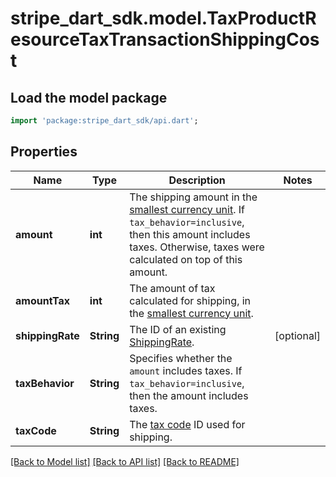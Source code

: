 # stripe_dart_sdk.model.TaxProductResourceTaxTransactionShippingCost

## Load the model package
```dart
import 'package:stripe_dart_sdk/api.dart';
```

## Properties
Name | Type | Description | Notes
------------ | ------------- | ------------- | -------------
**amount** | **int** | The shipping amount in the [smallest currency unit](https://stripe.com/docs/currencies#zero-decimal). If `tax_behavior=inclusive`, then this amount includes taxes. Otherwise, taxes were calculated on top of this amount. | 
**amountTax** | **int** | The amount of tax calculated for shipping, in the [smallest currency unit](https://stripe.com/docs/currencies#zero-decimal). | 
**shippingRate** | **String** | The ID of an existing [ShippingRate](https://stripe.com/docs/api/shipping_rates/object). | [optional] 
**taxBehavior** | **String** | Specifies whether the `amount` includes taxes. If `tax_behavior=inclusive`, then the amount includes taxes. | 
**taxCode** | **String** | The [tax code](https://stripe.com/docs/tax/tax-categories) ID used for shipping. | 

[[Back to Model list]](../README.md#documentation-for-models) [[Back to API list]](../README.md#documentation-for-api-endpoints) [[Back to README]](../README.md)


